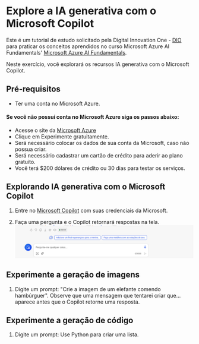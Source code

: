 # Explore a IA generativa com o Microsoft Copilot

Este é um tutorial de estudo solicitado pela Digital Innovation One - [DIO](https://www.dio.me/) para praticar os conceitos aprendidos no curso Microsoft Azure AI Fundamentals' [Microsoft Azure AI Fundamentals](https://web.dio.me/track/microsoft-azure-ai-fundamentals).

Neste exercício, você explorará os recursos IA generativa com o Microsoft Copilot.

## Pré-requisitos

* Ter uma conta no Microsoft Azure.

#### Se você não possui conta no Microsoft Azure siga os passos abaixo:

* Acesse o site da [Microsoft Azure](https://azure.microsoft.com/pt-br)
* Clique em Experimente gratuitamente.
* Será necessário colocar os dados de sua conta da Microsoft, caso não possua criar.
* Será necessário cadastrar um cartão de crédito para aderir ao plano gratuito.
* Você terá $200 dólares de crédito ou 30 dias para testar os serviços.

## Explorando IA generativa com o Microsoft Copilot

1. Entre no [Microsoft Copilot](https://copilot.microsoft.com) com suas credenciais da Microsoft.

2. Faça uma pergunta e o Copilot retornará respostas na tela.
![alt text](image.png)

## Experimente a geração de imagens

1. Digite um prompt: "Crie a imagem de um elefante comendo hambúrguer". Observe que uma mensagem que tentarei criar que… aparece antes que o Copilot retorne uma resposta.

## Experimente a geração de código

1. Digite um prompt: Use Python para criar uma lista.